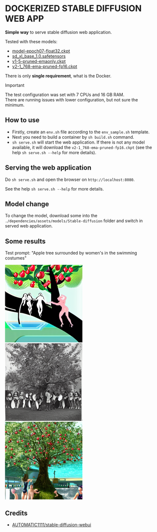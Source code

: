 # DOCKERIZED STABLE DIFFUSION WEB APP

**Simple way** to serve stable diffusion web application.

Tested with these models:

- [model-epoch07-float32.ckpt](https://huggingface.co/hakurei/waifu-diffusion-v1-3)
- [sd_xl_base_1.0.safetensors](https://huggingface.co/wangqyqq/sd_xl_base_1.0_inpainting_0.1.safetensors)
- [v1-5-pruned-emaonly.ckpt](https://huggingface.co/LarryAIDraw/v1-5-pruned-emaonly)
- [v2-1_768-ema-pruned-fp16.ckpt](https://huggingface.co/stabilityai/stable-diffusion-2-1)

There is only **single requirement**, what is the Docker.

<!-- markdownlint-disable MD033 -->
> [!IMPORTANT]
> The test configuration was set with 7 CPUs and 16 GB RAM.<br >
> There are running issues with lower configuration, but not sure the minimum.
<!-- markdownlint-enable MD033 -->

## How to use

- Firstly, create an `env.sh` file according to the `env_sample.sh` template.
- Next you need to build a container by `sh build.sh` command.
- `sh serve.sh` will start the web application. If there is not any model available, it will download the `v2-1_768-ema-pruned-fp16.ckpt` (see the help `sh serve.sh --help` for more details).

## Serving the web application

Do `sh serve.sh` and open the browser on `http://localhost:8080`.

See the help `sh serve.sh --help` for more details.

## Model change

To change the model, download some into the `./dependencies/assets/models/Stable-diffusion` folder and switch in served web application.

## Some results

Test prompt: "Apple tree surrounded by women's in the swimming costumes"

<!-- markdownlint-disable MD033 -->

<div style="display: inline-block">
    <img src="./generated/00000-2687079802.png?raw=true" alt="Image of the `sd_xl_base_1.0.safetensors`" width="256" />
</div>
<div style="display: inline-block">
    <img src="./generated/00000-561566944.png?raw=true" alt="Image of the `v1-5-pruned-emaonly.ckpt`" width="256" />
</div>
<div style="display: inline-block">
    <img src="./generated/00000-2010975715.png?raw=true" alt="Image of the `model-epoch07-float32.ckpt`" width="256" />
</div>

<!-- markdownlint-enable MD033 -->

## Credits

- [AUTOMATIC1111/stable-diffusion-webui](https://github.com/AUTOMATIC1111/stable-diffusion-webui.git)
